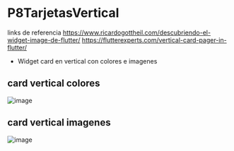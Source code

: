 # P8TarjetasVertical
links de referencia
https://www.ricardogottheil.com/descubriendo-el-widget-image-de-flutter/
https://flutterexperts.com/vertical-card-pager-in-flutter/
- Widget card en vertical con colores e imagenes
## card vertical colores
![image](https://github.com/user-attachments/assets/3b0fbd68-0ce4-4deb-9908-0635a9d7b339)

## card vertical imagenes
![image](https://github.com/user-attachments/assets/995ee413-0463-4e02-87ea-9307e019dac5)
